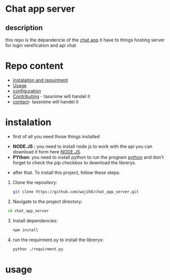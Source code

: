 # Chat app server
## description 
this repo is the depandencie of the [chat app](https://github.com/wajih8/chat_app) it have to things 
hosting server for login verefication and api chat

# Repo content
- [instalaiton and requirment](#instalation)<br>
- [Usage](#usage)<br>
- [configuration](#configuration)<br>
- [Contributing](#contributing) - tassnime will handel it 
- [contact](#contact)- tassnime will handel it 


# instalation
* first of all you need those things installed
- **NODE.JS :** you need to install node js to work with the api you can download it form here [NODE.JS](https://nodejs.org/en/download/package-manager).
- **PYthon**: you need to install python to run the program [python](https://www.python.org/downloads/) and don't forget to check the pip checkbox to download the librerys.
* after that. To install this project, follow these steps:
1. Clone the repository:
   ```sh
   git clone https://github.com/wajih8/chat_app_server.git
    ```

2. Navigate to the project directory:
  ```sh
   cd chat_app_server
  ```
3. Install dependencies:
   ```sh
   npm install
   ```
4. run the requirment.oy to install the librerys:
   ```sh
   python ./requirment.py
   ```
# usage

